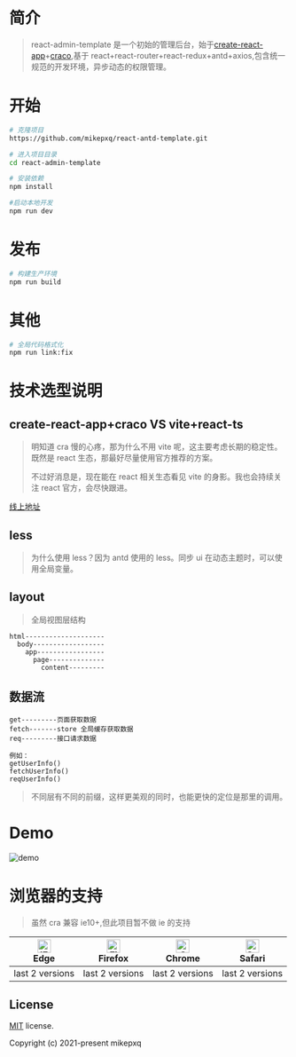 # 简介

> react-admin-template 是一个初始的管理后台，始于[create-react-app](https://zh-hans.reactjs.org/docs/create-a-new-react-app.html)+[craco](https://github.com/gsoft-inc/craco),基于 react+react-router+react-redux+antd+axios,包含统一规范的开发环境，异步动态的权限管理。

# 开始

```bash
# 克隆项目
https://github.com/mikepxq/react-antd-template.git

# 进入项目目录
cd react-admin-template

# 安装依赖
npm install

#启动本地开发
npm run dev
```

<!-- 浏览器访问 http://localhost:3000 -->

# 发布

```bash
# 构建生产环境
npm run build
```

# 其他

```bash
# 全局代码格式化
npm run link:fix
```

# 技术选型说明

## create-react-app+craco VS vite+react-ts

> 明知道 cra 慢的心疼，那为什么不用 vite 呢，这主要考虑长期的稳定性。既然是 react 生态，那最好尽量使用官方推荐的方案。
>
> 不过好消息是，现在能在 react 相关生态看见 vite 的身影。我也会持续关注 react 官方，会尽快跟进。

[线上地址](https://mikepxq.github.io/react-antd-template)

## less

> 为什么使用 less？因为 antd 使用的 less。同步 ui 在动态主题时，可以使用全局变量。

## layout

> 全局视图层结构

```
html--------------------
  body------------------
    app-----------------
      page--------------
        content---------

```

## 数据流

```
get---------页面获取数据
fetch-------store 全局缓存获取数据
req---------接口请求数据

例如：
getUserInfo()
fetchUserInfo()
reqUserInfo()
```

> 不同层有不同的前缀，这样更美观的同时，也能更快的定位是那里的调用。

# Demo

![demo](https://mikepxq.github.io/react-antd-template/demo/demo.gif)

# 浏览器的支持

> 虽然 cra 兼容 ie10+,但此项目暂不做 ie 的支持

| [<img src="https://raw.githubusercontent.com/alrra/browser-logos/master/src/edge/edge_48x48.png" alt="IE / Edge" width="24px" height="24px" />](http://godban.github.io/browsers-support-badges/)</br> Edge | [<img src="https://raw.githubusercontent.com/alrra/browser-logos/master/src/firefox/firefox_48x48.png" alt="Firefox" width="24px" height="24px" />](http://godban.github.io/browsers-support-badges/)</br>Firefox | [<img src="https://raw.githubusercontent.com/alrra/browser-logos/master/src/chrome/chrome_48x48.png" alt="Chrome" width="24px" height="24px" />](http://godban.github.io/browsers-support-badges/)</br>Chrome | [<img src="https://raw.githubusercontent.com/alrra/browser-logos/master/src/safari/safari_48x48.png" alt="Safari" width="24px" height="24px" />](http://godban.github.io/browsers-support-badges/)</br>Safari |
| ----------------------------------------------------------------------------------------------------------------------------------------------------------------------------------------------------------- | ----------------------------------------------------------------------------------------------------------------------------------------------------------------------------------------------------------------- | ------------------------------------------------------------------------------------------------------------------------------------------------------------------------------------------------------------- | ------------------------------------------------------------------------------------------------------------------------------------------------------------------------------------------------------------- |
| last 2 versions                                                                                                                                                                                             | last 2 versions                                                                                                                                                                                                   | last 2 versions                                                                                                                                                                                               | last 2 versions                                                                                                                                                                                               |

## License

[MIT](https://github.com/mikepxq/react-antd-template/blob/dev/LICENSE) license.

Copyright (c) 2021-present mikepxq
